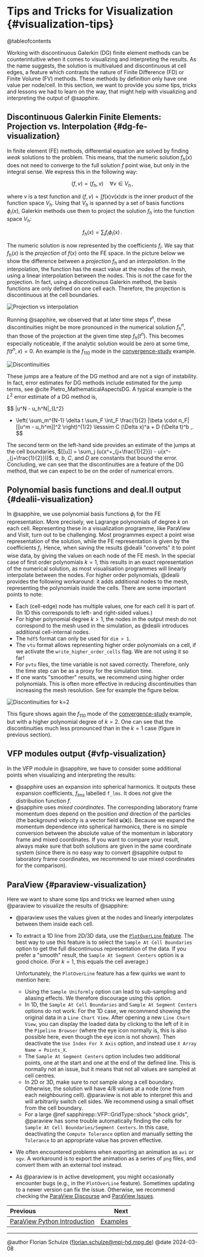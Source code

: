# Tips and Tricks for Visualization {#visualization-tips}

@tableofcontents

Working with discontinuous Galerkin (DG) finite element methods can be counterintuitive
when it comes to visualizing and interpreting the results.
As the name suggests,
the solution is multivalued and discontinuous at cell edges,
a feature which contrasts the nature of Finite Difference (FD)
or Finite Volume (FV) methods.
These methods by definition only have one value per node/cell.
In this section, we want to provide you some tips, tricks
and lessons we had to learn on the way,
that might help with visualizing and interpreting the output of @sapphire.

## Discontinuous Galerkin Finite Elements: Projection vs. Interpolation {#dg-fe-visualization}

In finite element (FE) methods,
differential equation are solved by finding *weak* solutions to the problem.
This means, that the numeric solution $f_h(x)$
does not need to converge to the full solution $f$ point wise,
but only in the integral sense. We
express this in the following way:

$$
  (f, v) = (f_h, v) \quad \forall v \in V_h \,,
$$

where $v$ is a test function
and $(f, v) = \int f(x) v(x) dx$ is the inner product
of the function space $V_h$.
Using that $V_h$ is spanned by a set of basis functions $\phi_i(x)$,
Galerkin methods use them to project the solution $f_h$
into the function space $V_h$:

$$
  f_h(x) = \sum_i f_i \phi_i(x) \,.
$$

The numeric solution is now represented by the coefficients $f_i$.
We say that $f_h(x)$ is the *projection*
of $f(x)$ onto the FE space.
In the picture below
we show the difference between a *projection* $f_h$ and an *interpolation*.
In the interpolation,
the function has the exact value at the nodes of the mesh,
using a linear interpolation between the nodes.
This is not the case for the projection.
In fact, using a *discontinuous* Galerkin method,
the basis functions are only defined on one cell each.
Therefore, the projection is discontinuous at the cell boundaries.

![Projection vs interpolation](https://sapphirepp.org/img/examples/visualization/visualization_projection_interpolation.png)

Running @sapphire,
we observed that at later time steps $t^n$,
these discontinuities might be more pronounced in the numerical solution $f_h^n$,
than those of the projection at the given time step $f_h(t^n)$.
This becomes especially noticeable,
if the analytic solution would be zero at some time,
$f(t^n, x) = 0$.
An example is the $f_{110}$ mode
in the [convergence-study](#convergence-study) example.

![Discontinuities](https://sapphirepp.org/img/examples/visualization/visualization_discontinuity_k1.gif)

These jumps are a feature of the DG method and are not a sign of instability.
In fact, error estimates for DG methods include estimated for the jump terms,
see @cite Pietro_MathematicalAspectsDG.
A typical example is the $L^2$ error estimate of a DG method is,

$$
  \|u^N - u_h^N\|_{L^2}
  + \left( \sum_m^{N-1} \delta t \sum_F \int_F \frac{1}{2}
    |\beta \cdot n_F| [[u^m - u_h^m]]^2 \right)^{1/2}
  \lesssim C (\Delta x)^a + D (\Delta t)^b \,.
$$

The second term on the left-hand side
provides an estimate of the jumps at the cell boundaries,
$[[u]] = \sum_j (u(x^+_{j+\frac{1}{2}}) - u(x^-_{j+\frac{1}{2}}))$.
$a$, $b$, $C$, and $D$ are constants that bound the error.
Concluding, we can see that the discontinuities are a feature of the DG method,
that we can expect to be on the order of numerical errors.

## Polynomial basis functions and deal.II output {#dealii-visualization}

In @sapphire,
we use polynomial basis functions $\phi_i$ for the FE representation.
More precisely, we Lagrange polynomials of degree $k$ on each cell.
Representing these in a visualization programme,
like ParaView and VisIt,
turn out to be challenging.
Most programmes expect a point wise representation of the solution,
while the FE representation is given by the coefficients $f_i$.
Hence, when saving the results
@dealii "converts" it to point wise data,
by giving the values on each node of the FE mesh.
In the special case of first order polynomials $k=1$,
this results in an exact representation of the numerical solution,
as most visualisation programmes will linearly interpolate between the nodes.
For higher order polynomials,
@dealii provides the following workaround:
it adds additional nodes to the mesh,
representing the polynomials inside the cells.
There are some important points to note:

- Each (cell-edge) node has multiple values,
  one for each cell it is part of.
  (In 1D this corresponds to left- and right-sided values.)
- For higher polynomial degree $k>1$,
  the nodes in the output mesh do not correspond to the mesh used in the simulation,
  as @dealii introduces additional cell-internal nodes.
- The `hdf5` format can only be used for `dim > 1`.
- The `vtu` format allows representing higher order polynomials on a cell,
  if we activate the `write_higher_order_cells` flag.
  We are not using it so far!
- For `pvtu` files, the time variable is not saved correctly.
  Therefore, only the time step can be as a proxy for the simulation time.
- If one wants "smoother" results,
  we recommend using higher order polynomials.
  This is often more effective in reducing discontinuities
  than increasing the mesh resolution.
  See for example the figure below.

![Discontinuities for $k=2$](https://sapphirepp.org/img/examples/visualization/visualization_discontinuity_k2.png)

This figure shows again the $f_{110}$ mode
of the [convergence-study](#convergence-study) example,
but with a higher polynomial degree of $k=2$.
One can see that the discontinuities much less pronounced
than in the $k=1$ case
(figure in previous section).

## VFP modules output {#vfp-visualization}

In the VFP module in @sapphire,
we have to consider some additional points
when visualizing and interpreting the results:

- @sapphire uses an expansion into spherical harmonics.
  It outputs these expansion coefficients,
  $f_{lms}$ labelled `f_lms`.
  It does *not* give the distribution function $f$.
- @sapphire uses *mixed coordinates*.
  The corresponding laboratory frame momentum
  does depend on the position *and* direction of the particles
  (the background velocity is a vector field $\mathbf{u}(\mathbf{x})$).
  Because we expand the momentum dependence into spherical harmonics,
  there is no simple conversion between the absolute value of the momentum in laboratory frame
  and mixed coordinates.
  If you want to compare your result,
  always make sure that both solutions are given in the same coordinate system
  (since there is no easy way to convert @sapphire output to laboratory frame coordinates,
  we recommend to use mixed coordinates for the comparison).

## ParaView {#paraview-visualization}

Here we want to share some tips and tricks
we learned when using @paraview to visualize the results of @sapphire:

- @paraview uses the values given at the nodes
  and linearly interpolates between them inside each cell.
- To extract a 1D line from 2D/3D data,
  use the
  [`PlotOverLine` feature](https://www.paraview.org/paraview-docs/latest/python/paraview.simple.PlotOverLine.html).
  The best way to use this feature
  is to select the `Sample At Cell Boundaries` option
  to get the full discontinuous representation of the data.
  If you prefer a "smooth" result,
  the `Sample At Segment Centers` option is a good choice.
  (For $k=1$, this equals the cell average.)

  Unfortunately,
  the `PlotOverLine` feature has a few quirks we want to mention here:
  - Using the `Sample Uniformly` option
    can lead to sub-sampling and aliasing effects.
    We therefore discourage using this option.
  - In 1D,
    the `Sample At Cell Boundaries` and `Sample At Segment Centers` options
    do not work.
    For the 1D case,
    we recommend showing the original data in a `Line Chart View`.
    After opening a new `Line Chart View`,
    you can display the loaded data
    by clicking to the left of it in the `Pipeline Browser`
    (where the eye icon normally is,
    this is also possible here,
    even though the eye icon is not shown).
    Then deactivate the `Use Index For X Axis` option,
    and instead use `X Array Name = Points_X`.
  - The `Sample At Segment Centers` option includes two additional points,
    one at the start and one at the end of the defined line.
    This is normally not an issue,
    but it means that not all values are sampled at cell centres.
  - In 2D or 3D, make sure to *not* sample along a cell boundary.
    Otherwise, the solution will have 4/8 values at a node
    (one from each neighbouring cell).
    @paraview is not able to interpret this
    and will arbitrarily switch cell sides.
    We recommend using a small offset from the cell boundary.
  - For a large
    @ref sapphirepp::VFP::GridType::shock "shock grids",
    @paraview has some trouble automatically finding the cells
    for `Sample At Cell Boundaries/Segment Centers`.
    In this case,
    deactivating the `Compute Tolerance` option
    and manually setting the `Tolerance` to an appropriate value
    has proven effective.
- We often encountered problems when exporting an animation as `avi` or `ogv`.
  A workaround is to export the animation as a series of `png` files,
  and convert them with an external tool instead.
- As @paraview is in active development,
  you might occasionally encounter bugs
  (e.g., in the `PlotOverLine` feature).
  Sometimes updating to a newer version can fix the issue.
  Otherwise, we recommend checking the
  [ParaView Discourse](https://discourse.paraview.org/)
  and [ParaView Issues](https://gitlab.kitware.com/paraview/paraview/-/issues).

<div class="section_buttons">

| Previous                                         |                  Next |
|:-------------------------------------------------|----------------------:|
| [ParaView Python Introduction](#paraview-python) | [Examples](#examples) |

</div>

---

@author Florian Schulze (<florian.schulze@mpi-hd.mpg.de>)
@date 2024-03-08
